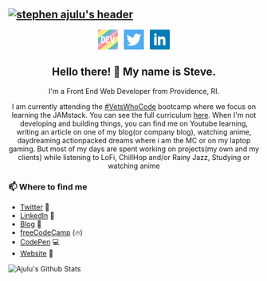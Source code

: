 ## [![stephen ajulu's header](https://github.com/stephenajulu/stephenajulu/blob/master/images/edited%20header.png)](https://stephenajulu.com)

<p align='center'>
<a href="https://dev.to/stephenajulu"><img height="40" src="./images/dev.png"></a>&nbsp;&nbsp;
<a href="https://twitter.com/stephenajulu"><img height="40" src="./images/twitter.png"></a>&nbsp;&nbsp;
<a href="https://www.linkedin.com/in/stephenajulu/"><img height="40" src="./images/linkedin.png"></a>
</p>

<h2 align="center">Hello there! 👋 My name is Steve.</h2>
<p align="center">I'm a Front End Web Developer from Providence, RI.</p>
<p align="center">I am currently attending the <a href="https://vetswhocode.io" target="_blank">#VetsWhoCode</a> bootcamp where we focus on learning the JAMstack. You can see the full curriculum <a href="https://github.com/Vets-Who-Code/Curriculum" target="_blank">here</a>.
When I'm not developing and building things, you can find me on Youtube learning, writing an article on one of my blog(or company blog), watching anime, daydreaming actionpacked dreams where i am the MC or on my laptop gaming. But most of my days are spent working on projects(my own and my clients) while listening to LoFi, ChillHop and/or Rainy Jazz, Studying or watching anime</p>

### 📫 Where to find me
- [Twitter](https://twitter.com/sa_lamoureux) 🐤
- [LinkedIn](https://linkedin.com/in/steven-lamoureux) 💼
- [Blog](https://dev.to/sa_lamoureux) 📝
- [freeCodeCamp](https://www.freecodecamp.org/slamoureux) (🔥)
- [CodePen](https://www.codepen.io/s-lamoureux/) 💻
- [Website](https://www.wheresteve.codes) 🔗

![Ajulu's Github Stats](https://github-readme-stats.vercel.app/api?username=stephenajulu&show_icons=true&theme=radical)
